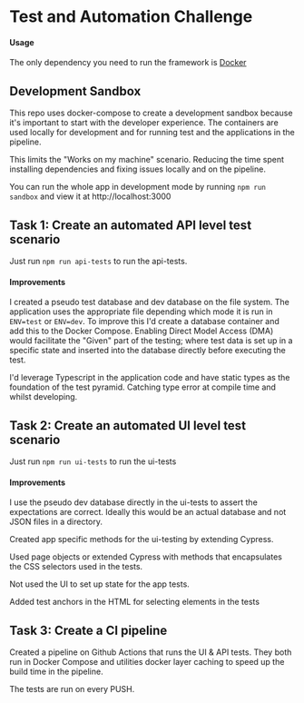 # Test and Automation Challenge #
 
#### Usage
The only dependency you need to run the framework is [Docker](https://docs.docker.com/engine/install/)
 
## Development Sandbox
 
This repo uses docker-compose to create a development sandbox because it's important to start with the developer experience.
The containers are used locally for development and for running test and the applications in the pipeline. 

This limits the "Works on my machine" scenario. Reducing the time spent installing dependencies and fixing issues locally and on the pipeline.


You can run the whole app in development mode by running `npm run sandbox` and view it at http://localhost:3000
 
 
## Task 1: Create an automated API level test scenario ##
 
Just run `npm run api-tests` to run the api-tests.
#### Improvements
 
I created a pseudo test database and dev database on the file system. The application uses the appropriate file depending which mode it is run in `ENV=test` or `ENV=dev`. To improve this I'd create a database container and add this to the Docker Compose. Enabling Direct Model Access (DMA) would facilitate the "Given" part of the testing; where test data is set up in a specific state and inserted into the database directly before executing the test.
 
I'd leverage Typescript in the application code and have static types as the foundation of the test pyramid. Catching type error at compile time and whilst developing.
 
 
## Task 2: Create an automated UI level test scenario ##
 
Just run `npm run ui-tests` to run the ui-tests
 
#### Improvements
 
I use the pseudo dev database directly in the ui-tests to assert the expectations are correct.
Ideally this would be an actual database and not JSON files in a directory.
 
Created app specific methods for the ui-testing by extending Cypress.
 
Used page objects or extended Cypress with methods that encapsulates the CSS selectors used in the tests.
 
Not used the UI to set up state for the app tests.
 
Added test anchors in the HTML for selecting elements in the tests
 
## Task 3: Create a CI pipeline
 
Created a pipeline on Github Actions that runs the UI & API tests.
They both run in Docker Compose and utilities docker layer caching to speed up the build time in the pipeline.

The tests are run on every PUSH.

